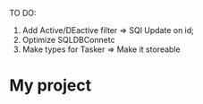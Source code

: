 TO DO:
1) Add Active/DEactive filter => SQl Update on id;
2) Optimize SQLDBConnetc
3) Make types for Tasker => Make it storeable

<div><h1>My project</h1></div>
